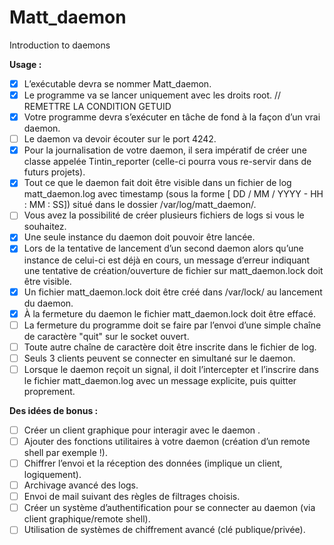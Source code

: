# Matt_daemon
Introduction to daemons


**Usage :**
- [x] L’exécutable devra se nommer Matt_daemon.
- [x] Le programme va se lancer uniquement avec les droits root. // REMETTRE LA CONDITION GETUID
- [x] Votre programme devra s’exécuter en tâche de fond à la façon d’un vrai daemon.
- [ ] Le daemon va devoir écouter sur le port 4242.
- [x] Pour la journalisation de votre daemon, il sera impératif de créer une classe appelée Tintin_reporter (celle-ci pourra vous re-servir dans de futurs projets).
- [x] Tout ce que le daemon fait doit être visible dans un fichier de log matt_daemon.log avec timestamp (sous la forme [ DD / MM / YYYY - HH : MM : SS]) situé dans le dossier /var/log/matt_daemon/.
- [ ] Vous avez la possibilité de créer plusieurs fichiers de logs si vous le souhaitez.
- [x] Une seule instance du daemon doit pouvoir être lancée.
- [x] Lors de la tentative de lancement d’un second daemon alors qu’une instance de celui-ci est déjà en cours, un message d’erreur indiquant une tentative de création/ouverture de fichier sur matt_daemon.lock doit être visible.
- [x] Un fichier matt_daemon.lock doit être créé dans /var/lock/ au lancement du daemon.
- [x] À la fermeture du daemon le fichier matt_daemon.lock doit être effacé.
- [ ] La fermeture du programme doit se faire par l’envoi d’une simple chaîne de caractère "quit" sur le socket ouvert.
- [ ] Toute autre chaîne de caractère doit être inscrite dans le fichier de log.
- [ ] Seuls 3 clients peuvent se connecter en simultané sur le daemon.
- [ ] Lorsque le daemon reçoit un signal, il doit l’intercepter et l’inscrire dans le fichier matt_daemon.log avec un message explicite, puis quitter proprement.

**Des idées de bonus :**
- [ ] Créer un client graphique pour interagir avec le daemon .
- [ ] Ajouter des fonctions utilitaires à votre daemon (création d’un remote shell par exemple !).
- [ ] Chiffrer l’envoi et la réception des données (implique un client, logiquement).
- [ ] Archivage avancé des logs.
- [ ] Envoi de mail suivant des règles de filtrages choisis.
- [ ] Créer un système d’authentification pour se connecter au daemon (via client graphique/remote shell).
- [ ] Utilisation de systèmes de chiffrement avancé (clé publique/privée).
